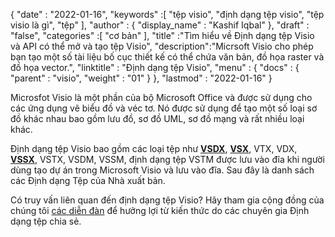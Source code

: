 {
  "date" : "2022-01-16",
  "keywords" :[ "tệp visio", "định dạng tệp visio", "tệp visio là gì", "tệp" ],
  "author" : {
    "display_name" : "Kashif Iqbal"
},
  "draft" : "false",
  "categories" :[ "cơ bản" ],
  "title" :"Tìm hiểu về Định dạng tệp Visio và API có thể mở và tạo tệp Visio",
  "description":"Micrsoft Visio cho phép bạn tạo một số tài liệu bố cục thiết kế có thể chứa văn bản, đồ họa raster và đồ họa vector.",
  "linktitle" : "Định dạng tệp Visio",
  "menu" : {
    "docs" : {
      "parent" : "visio",
      "weight" : "01"
}
},
  "lastmod" : "2022-01-16"
}

Microsfot Visio là một phần của bộ Microsoft Office và được sử dụng cho các ứng dụng vẽ biểu đồ và véc tơ. Nó được sử dụng để tạo một số loại sơ đồ khác nhau bao gồm lưu đồ, sơ đồ UML, sơ đồ mạng và rất nhiều loại khác.

Định dạng tệp Visio bao gồm các loại tệp như **[VSDX](/vi/visio/vsdx/)**, **[VSX](/vi/visio/vsx/)**, VTX, VDX, **[VSSX](/vi/visio/vssx/)**, VSTX, VSDM, VSSM, định dạng tệp VSTM được lưu vào đĩa khi người dùng tạo dự án trong Microsoft Visio và lưu vào đĩa. Sau đây là danh sách các Định dạng Tệp của Nhà xuất bản.

Có truy vấn liên quan đến định dạng tệp Visio? Hãy tham gia cộng đồng của chúng tôi [các diễn đàn](https://forum.fileformat.com/c/visio/31) để hưởng lợi từ kiến thức do các chuyên gia Định dạng tệp chia sẻ.

